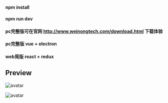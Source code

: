 #### npm install
#### npm run dev

#### pc完整版可在官网 http://www.weinongtech.com/download.html 下载体验
#### pc完整版 vue + electron
#### web简版 react + redux

## Preview

![avatar](http://jhmcimg.weinongtech.com/1544258656812/159781/react-chat-web-preview1.png)

![avatar](http://jhmcimg.weinongtech.com/1544258990321/110123/react-chat-web-preview2.png)

